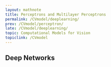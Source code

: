 ```yaml
---
layout: mathnote
title: Perceptrons and Multilayer Perceptrons 
permalink: /CVmodel/deeplearning/
prev: /CVmodel/perceptron/
late: /CVmodel/deeplearning/
topic: Computational Models for Vision
topiclink: /CVmodel
---
```


## Deep Networks



